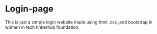 # Login-page
This is just a simple login website made using html ,css ,and bootstrap in women in tech tinkerhub foundation.
